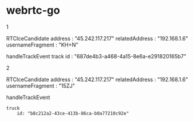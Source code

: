 # webrtc-go

1

RTCIceCandidate
       address : "45.242.117.217"
       relatedAddress : "192.168.1.6"
       usernameFragment : "KH+N"


handleTrackEvent 
    track
        id : "687de4b3-a468-4a15-8e6a-e291820165b7"


2

RTCIceCandidate
    address : "45.242.117.217"
    relatedAddress : "192.168.1.6"
    usernameFragment : "15ZJ"

handleTrackEvent

    truck
        id: "b8c212a2-43ce-413b-86ca-b0a77210c92e"